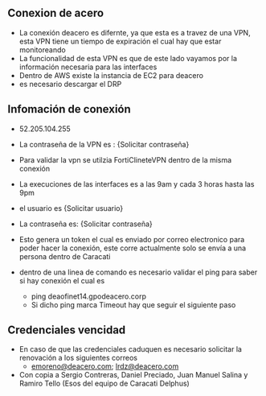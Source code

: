 ## Conexion de acero
- La conexión deacero es difernte, ya que esta es a travez de una VPN, esta VPN tiene un tiempo de expiración el cual hay que estar monitoreando
- La funcionalidad de esta VPN es que de este lado vayamos por la información necesaria para las interfaces 
- Dentro de AWS existe la instancia de EC2 para deacero
- es necesario descargar el DRP

## Infomación de conexión
- 52.205.104.255
- La contraseña de la VPN es : {Solicitar contraseña}


- Para validar la vpn se utilzia FortiClineteVPN dentro de la misma conexión 
- La execuciones de las interfaces es a las 9am y cada 3 horas hasta las 9pm
- el usuario es {Solicitar usuario}
- La contraseña es: {Solicitar contraseña}
- Esto genera un token el cual es enviado por correo electronico para poder hacer la conexión, este corre actualmente solo se envía a una persona dentro de Caracati

- dentro de una linea de comando es necesario validar el ping para saber si hay conexión el cual es
  - ping deaofinet14.gpodeacero.corp
  - Si dicho ping marca Timeout hay que seguir el siguiente paso

## Credenciales vencidad
- En caso de que las credenciales caduquen es necesario solicitar la renovación a los siguientes correos
  -  emoreno@deacero.com; lrdz@deacero.com
- Con copia a Sergio Contreras, Daniel Preciado, Juan Manuel Salina y Ramiro Tello (Esos del equipo de Caracati Delphus)

